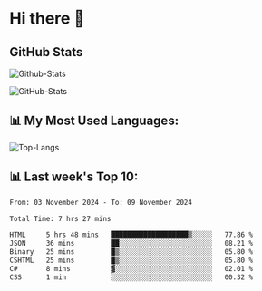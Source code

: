 # Hi there 👋

## GitHub Stats
![Github-Stats](https://github-readme-stats-sigma-five.vercel.app/api?username=ltorson&show_icons=true&theme=radical&count_private=true&show=reviews,discussions_started,discussions_answered,prs_merged,prs_merged_percentage)

![GitHub-Stats](https://github-readme-stats.vercel.app/api/wakatime?username=LeeTorson&theme=synthwave&size_weight=0.5&count_weight=0.5&title_color=36F9F6&langs_count=10&count_private=true)

## 📊 My Most Used Languages:
![Top-Langs](https://github-readme-stats-sigma-five.vercel.app/api/top-langs/?username=LTorson&layout=compact&langs_count=10)


## 📊 Last week's Top 10:
<!--START_SECTION:waka-->

```txt
From: 03 November 2024 - To: 09 November 2024

Total Time: 7 hrs 27 mins

HTML     5 hrs 48 mins   ███████████████████▒░░░░░   77.86 %
JSON     36 mins         ██░░░░░░░░░░░░░░░░░░░░░░░   08.21 %
Binary   25 mins         █▒░░░░░░░░░░░░░░░░░░░░░░░   05.80 %
CSHTML   25 mins         █▒░░░░░░░░░░░░░░░░░░░░░░░   05.80 %
C#       8 mins          ▓░░░░░░░░░░░░░░░░░░░░░░░░   02.01 %
CSS      1 min           ░░░░░░░░░░░░░░░░░░░░░░░░░   00.32 %
```

<!--END_SECTION:waka-->

